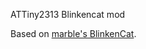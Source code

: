 ATTiny2313 Blinkencat mod

Based on [marble's BlinkenCat](https://hackaday.io/project/27415-blinkencat).
